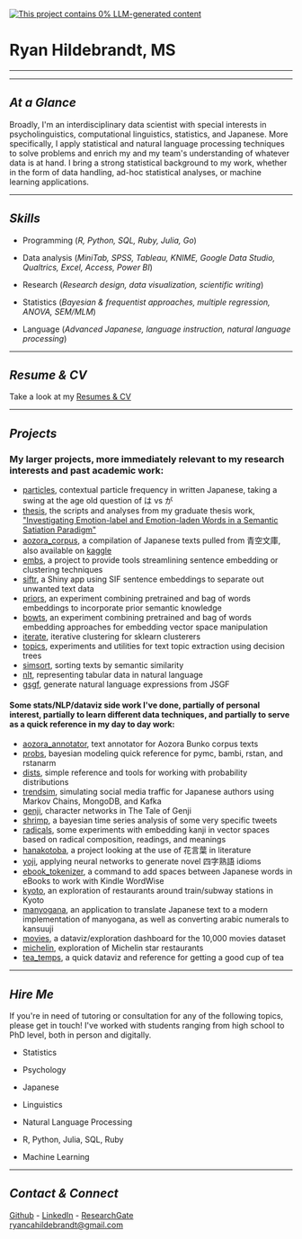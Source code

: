 [![This project contains 0% LLM-generated content](https://brainmade.org/88x31-dark.png)](https://brainmade.org/)

# Ryan Hildebrandt, MS

---

---

## *At a Glance*

Broadly, I'm an interdisciplinary data scientist with special interests in psycholinguistics, computational linguistics, statistics, and Japanese. More specifically, I apply statistical and natural language processing techniques to solve problems and enrich my and my team's understanding of whatever data is at hand. I bring a strong statistical background to my work, whether in the form of data handling, ad-hoc statistical analyses, or machine learning applications.

---

## *Skills*

- Programming (*R, Python, SQL, Ruby, Julia, Go*)

- Data analysis (*MiniTab, SPSS, Tableau, KNIME, Google Data Studio, Qualtrics, Excel, Access, Power BI*)

- Research (*Research design, data visualization, scientific writing*)

- Statistics (*Bayesian & frequentist approaches, multiple regression, ANOVA, SEM/MLM*)

- Language (*Advanced Japanese, language instruction, natural language processing*)

---

## *Resume & CV*

Take a look at my [Resumes & CV](https://ryancahildebrandt.github.io/resume/)

---

## *Projects*
### My larger projects, more immediately relevant to my research interests and past academic work:

- [particles](https://github.com/ryancahildebrandt/particles), contextual particle frequency in written Japanese, taking a swing at the age old question of は vs が
- [thesis](https://github.com/ryancahildebrandt/thesis), the scripts and analyses from my graduate thesis work, ["Investigating Emotion-label and Emotion-laden Words in a Semantic Satiation Paradigm"](https://scholarworks.rit.edu/theses/10346/)
- [aozora_corpus](https://github.com/ryancahildebrandt/aozora_corpus), a compilation of Japanese texts pulled from 青空文庫, also available on [kaggle](https://www.kaggle.com/datasets/ryancahildebrandt/azbcorpus)
- [embs](https://github.com/ryancahildebrandt/embs), a project to provide tools streamlining sentence embedding or clustering techniques 
- [siftr](https://github.com/ryancahildebrandt/siftr), a Shiny app using SIF sentence embeddings to separate out unwanted text data
- [priors](https://github.com/ryancahildebrandt/priors), an experiment combining pretrained and bag of words embeddings to incorporate prior semantic knowledge
- [bowts](https://github.com/ryancahildebrandt/bowts), an experiment combining pretrained and bag of words embedding approaches for embedding vector space manipulation
- [iterate](https://github.com/ryancahildebrandt/iterate), iterative clustering for sklearn clusterers
- [topics](https://github.com/ryancahildebrandt/topics), experiments and utilities for text topic extraction using decision trees 
- [simsort](https://github.com/ryancahildebrandt/simsort), sorting texts by semantic similarity
- [nlt](https://github.com/ryancahildebrandt/nlt), representing tabular data in natural language
- [gsgf](https://github.com/ryancahildebrandt/gsgf), generate natural language expressions from JSGF

#### Some stats/NLP/dataviz side work I've done, partially of personal interest, partially to learn different data techniques, and partially to serve as a quick reference in my day to day work:

- [aozora_annotator](https://github.com/ryancahildebrandt/aozora_annotator), text annotator for Aozora Bunko corpus texts
- [probs](https://github.com/ryancahildebrandt/probs), bayesian modeling quick reference for pymc, bambi, rstan, and rstanarm
- [dists](https://github.com/ryancahildebrandt/dists), simple reference and tools for working with probability distributions
- [trendsim](https://github.com/ryancahildebrandt/trendsim), simulating social media traffic for Japanese authors using Markov Chains, MongoDB, and Kafka
- [genji](https://github.com/ryancahildebrandt/genji), character networks in The Tale of Genji
- [shrimp](https://github.com/ryancahildebrandt/shrimp), a bayesian time series analysis of some very specific tweets
- [radicals](https://github.com/ryancahildebrandt/radicals), some experiments with embedding kanji in vector spaces based on radical composition, readings, and meanings
- [hanakotoba](https://github.com/ryancahildebrandt/hanakotoba), a project looking at the use of 花言葉 in literature 
- [yoji](https://github.com/ryancahildebrandt/yoji), applying neural networks to generate novel 四字熟語 idioms
- [ebook_tokenizer](https://github.com/ryancahildebrandt/ebook_tokenizer), a command to add spaces between Japanese words in eBooks to work with Kindle WordWise
- [kyoto](https://github.com/ryancahildebrandt/kyoto), an exploration of restaurants around train/subway stations in Kyoto
- [manyogana](https://github.com/ryancahildebrandt/manyogana), an application to translate Japanese text to a modern implementation of manyogana, as well as converting arabic numerals to kansuuji
- [movies](https://github.com/ryancahildebrandt/movies), a dataviz/exploration dashboard for the 10,000 movies dataset
- [michelin](https://github.com/ryancahildebrandt/michelin), exploration of Michelin star restaurants
- [tea_temps](https://github.com/ryancahildebrandt/tea_temps), a quick dataviz and reference for getting a good cup of tea

---

## *Hire Me*

If you're in need of tutoring or consultation for any of the following topics, please get in touch! I've worked with students ranging from high school to PhD level, both in person and digitally.

- Statistics

- Psychology

- Japanese

- Linguistics

- Natural Language Processing

- R, Python, Julia, SQL, Ruby

- Machine Learning

---

## *Contact & Connect*

[Github](https://github.com/ryancahildebrandt) - [LinkedIn](https://linkedin.com/in/rcah) - [ResearchGate](https://researchgate.net/profile/Ryan\_Hildebrandt) <br>
ryancahildebrandt@gmail.com
